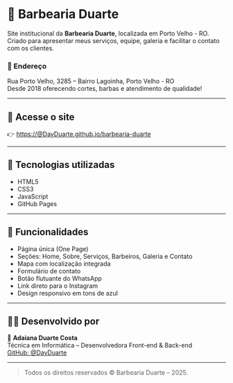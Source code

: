 # 💈 Barbearia Duarte

Site institucional da **Barbearia Duarte**, localizada em Porto Velho - RO. Criado para apresentar meus serviços, equipe, galeria e facilitar o contato com os clientes.

### 📍 Endereço
Rua Porto Velho, 3285 – Bairro Lagoinha, Porto Velho - RO  
Desde 2018 oferecendo cortes, barbas e atendimento de qualidade!

---

## 🔗 Acesse o site

👉 [https://@DayDuarte.github.io/barbearia-duarte](https://@DayDuarte.github.io/barbearia-duarte)  


---

## 🧰 Tecnologias utilizadas

- HTML5
- CSS3
- JavaScript
- GitHub Pages

---

## 📸 Funcionalidades

- Página única (One Page)
- Seções: Home, Sobre, Serviços, Barbeiros, Galeria e Contato
- Mapa com localização integrada
- Formulário de contato
- Botão flutuante do WhatsApp
- Link direto para o Instagram
- Design responsivo em tons de azul

---

## 🙋‍♂️ Desenvolvido por

👤 **Adaiana Duarte Costa**  
Técnica em Informática – Desenvolvedora Front-end & Back-end  
[GitHub: @DayDuarte](https://github.com/DayDuarte)

---

> Todos os direitos reservados © Barbearia Duarte – 2025.
